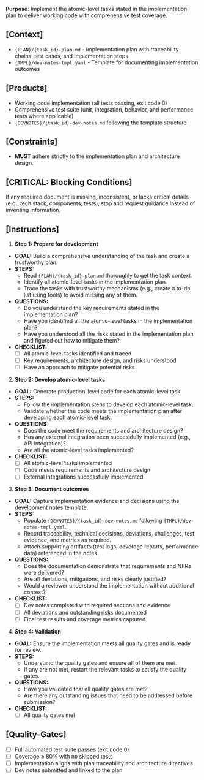 **Purpose**: Implement the atomic-level tasks stated in the implementation plan to deliver working code with comprehensive test coverage.

## [Context]
- `{PLAN}/{task_id}-plan.md` - Implementation plan with traceability chains, test cases, and implementation steps
- `{TMPL}/dev-notes-tmpl.yaml` - Template for documenting implementation outcomes

## [Products]
- Working code implementation (all tests passing, exit code 0)
- Comprehensive test suite (unit, integration, behavior, and performance tests where applicable)
- `{DEVNOTES}/{task_id}-dev-notes.md` following the template structure

## [Constraints]
- **MUST** adhere strictly to the implementation plan and architecture design.

## [CRITICAL: Blocking Conditions]
If any required document is missing, inconsistent, or lacks critical details (e.g., tech stack, components, tests), stop and request guidance instead of inventing information.

## [Instructions]
1. **Step 1: Prepare for development**
- **GOAL:** Build a comprehensive understanding of the task and create a trustworthy plan.
- **STEPS:**
  - Read `{PLAN}/{task_id}-plan.md` thoroughly to get the task context.
  - Identify all atomic-level tasks in the implementation plan.
  - Trace the tasks with trustworthy mechanisms (e.g., create a to-do list using tools) to avoid missing any of them.
- **QUESTIONS:**
  - Do you understand the key requirements stated in the implementation plan?
  - Have you identified all the atomic-level tasks in the implementation plan?
  - Have you understood all the risks stated in the implementation plan and figured out how to mitigate them?
- **CHECKLIST:**
  - [ ] All atomic-level tasks identified and traced
  - [ ] Key requirements, architecture design, and risks understood
  - [ ] Have an approach to mitigate potential risks

2. **Step 2: Develop atomic-level tasks**
- **GOAL:** Generate production-level code for each atomic-level task
- **STEPS:**
  - Follow the implementation steps to develop each atomic-level task.
  - Validate whether the code meets the implementation plan after developing each atomic-level task.
- **QUESTIONS:**
  - Does the code meet the requirements and architecture design?
  - Has any external integration been successfully implemented (e.g., API integration)?
  - Are all the atomic-level tasks implemented?
- **CHECKLIST:**
  - [ ] All atomic-level tasks implemented
  - [ ] Code meets requirements and architecture design
  - [ ] External integrations successfully implemented

3. **Step 3: Document outcomes**
- **GOAL:** Capture implementation evidence and decisions using the development notes template.
- **STEPS:**
  - Populate `{DEVNOTES}/{task_id}-dev-notes.md` following `{TMPL}/dev-notes-tmpl.yaml`.
  - Record traceability, technical decisions, deviations, challenges, test evidence, and metrics as required.
  - Attach supporting artifacts (test logs, coverage reports, performance data) referenced in the notes.
- **QUESTIONS:**
  - Does the documentation demonstrate that requirements and NFRs were delivered?
  - Are all deviations, mitigations, and risks clearly justified?
  - Would a reviewer understand the implementation without additional context?
- **CHECKLIST:**
  - [ ] Dev notes completed with required sections and evidence
  - [ ] All deviations and outstanding risks documented
  - [ ] Final test results and coverage metrics captured

4. **Step 4: Validation**
- **GOAL:** Ensure the implementation meets all quality gates and is ready for review.
- **STEPS:**
  - Understand the quality gates and ensure all of them are met.
  - If any are not met, restart the relevant tasks to satisfy the quality gates.
- **QUESTIONS:**
  - Have you validated that all quality gates are met?
  - Are there any outstanding issues that need to be addressed before submission?
- **CHECKLIST:**
  - [ ] All quality gates met

## [Quality-Gates]
- [ ] Full automated test suite passes (exit code 0)
- [ ] Coverage ≥ 80% with no skipped tests
- [ ] Implementation aligns with plan traceability and architecture directives
- [ ] Dev notes submitted and linked to the plan